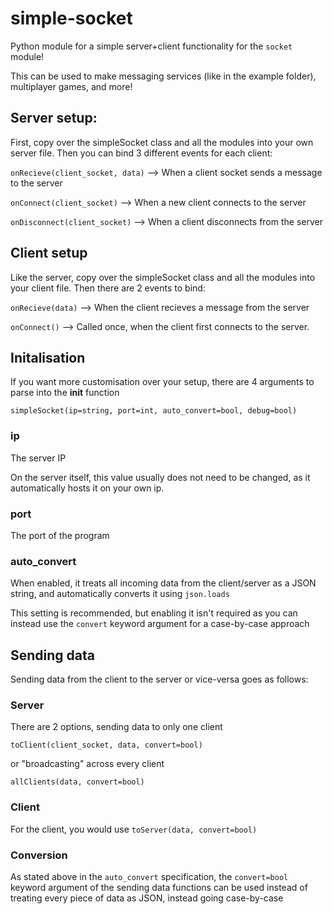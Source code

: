 # simple-socket
Python module for a simple server+client functionality for the `socket` module!

This can be used to make messaging services (like in the example folder), multiplayer games, and more!

## Server setup:

First, copy over the simpleSocket class and all the modules into your own server file. 
Then you can bind 3 different events for each client:

`onRecieve(client_socket, data)` --> When a client socket sends a message to the server

`onConnect(client_socket)` --> When a new client connects to the server

`onDisconnect(client_socket)` --> When a client disconnects from the server

## Client setup

Like the server, copy over the simpleSocket class and all the modules into your client file.
Then there are 2 events to bind:

`onRecieve(data)` --> When the client recieves a message from the server

`onConnect()` --> Called once, when the client first connects to the server.

## Initalisation

If you want more customisation over your setup, there are 4 arguments to parse into the __init__ function

`simpleSocket(ip=string, port=int, auto_convert=bool, debug=bool)`

### ip
The server IP

On the server itself, this value usually does not need to be changed, as it automatically hosts it on your own ip.

### port
The port of the program

### auto_convert
When enabled, it treats all incoming data from the client/server as a JSON string, and automatically converts it using `json.loads`

This setting is recommended, but enabling it isn't required as you can instead use the `convert` keyword argument for a case-by-case approach

## Sending data

Sending data from the client to the server or vice-versa goes as follows:

### Server
There are 2 options, sending data to only one client

`toClient(client_socket, data, convert=bool)`

or "broadcasting" across every client 

`allClients(data, convert=bool)`

### Client
For the client, you would use `toServer(data, convert=bool)`

### Conversion
As stated above in the `auto_convert` specification, the `convert=bool` keyword argument of the sending data functions can be used instead of treating every piece of data as JSON, instead going case-by-case
